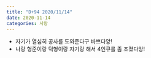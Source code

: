 ```yaml
---
title: "D+94 2020/11/14"
date: 2020-11-14
categories: 사랑
---
```

- 자기가 열심히 공사를 도와준다구 바쁘다앙!
- 나랑 형준이랑 덕형이랑 자기랑 해서 4인큐를 좀 조졌다앙!
